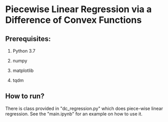 # Piecewise Linear Regression via a Difference of Convex Functions

## Prerequisites:
1. Python 3.7

2. numpy

3. matplotlib

3. tqdm


## How to run?

There is class provided in "dc_regression.py" which does piece-wise linear regression. See the "main.ipynb" for an example on how to use it.


